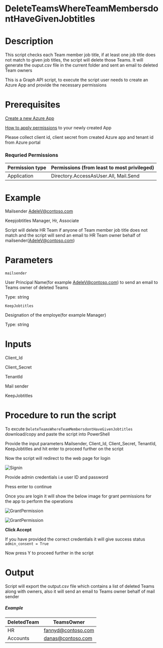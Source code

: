 # DeleteTeamsWhereTeamMembersdontHaveGivenJobtitles

# Description

This script checks each Team member job title, if at least one job title does not match to given job titles, the script will delete those Teams. It will generate the ouput.csv file in the current folder and sent an email to deleted Team owners

This is a Graph API script, to execute the script user needs to create an Azure App and provide the necessary permissions 

# Prerequisites

[Create a new Azure App](https://docs.microsoft.com/en-us/graph/auth-register-app-v2)

[How to apply permissions](https://docs.microsoft.com/en-us/graph/notifications-integration-app-registration) to your newly created App

Please collect client id, client secret from created Azure app and tenant id from Azure portal

### Requried Permissions

|Permission type	          |  Permissions (from least to most privileged)|
|----------|-------------------|
|Application|Directory.AccessAsUser.All, Mail.Send|

# Example

Mailsender AdeleV@contoso.com

Keepjobtitles Manager, Hr, Associate 

Script will delete HR Team if anyone of Team member job title does not match and the script will send an email to HR Team owner behalf of mailsender(AdeleV@contoso.com)

# Parameters

 `mailsender`
 
   User Principal Name(for example AdeleV@contoso.com) to send an email to Teams owner of deleted Teams 
   
   Type: string 

 `KeepJobtitles`
 
   Designation of the employe(for example Manager)
   
   Type: string 
      
# Inputs
   
   Client_Id
   
   Client_Secret
   
   TenantId
   
   Mail sender
   
   KeepJobtitles
        
 # Procedure to run the script
 
   To excute `DeleteTeamsWhereTeamMembersdontHaveGivenJobtitles` download/copy and paste the script into PowerShell
        
   Provide the input parameters Mailsender, Client_Id, Client_Secret, TenantId, KeepJobtitles and hit enter to proceed further on the script
        
   Now the script will redirect to the web page for login
        
   ![Signin](https://github.com/Geetha63/MS-Teams-Scripts/blob/master/Images/Siginin.png)
        
   Provide admin credentials i.e user ID and password 
        
   Press enter to continue
   
   Once you are login it will show the below image for grant permissions for the app to perform the operations

 ![GrantPermission](https://github.com/Geetha63/MS-Teams-Scripts/blob/master/Images/GrantPermissions.png)
 
 ![GrantPermission](https://github.com/Geetha63/MS-Teams-Scripts/blob/master/Images/GrantPermissions2.png)
 
 **Click Accept**

 If you have provided the correct credentials it will give success status `admin_consent = True`
 
 Now press Y to proceed further in the script
       
 # Output
 
 Script will export the output.csv file which contains a list of deleted Teams along with owners, also it will send an email to Teams owner behalf of mail sender
 
 ##### Example
 
 |DeletedTeam|TeamsOwner        |
 |-----------|------------------|
 |HR         |fannyd@contoso.com|
 |Accounts   |danas@contoso.com |
